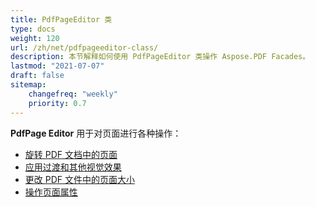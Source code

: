 ```yaml
---
title: PdfPageEditor 类
type: docs
weight: 120
url: /zh/net/pdfpageeditor-class/
description: 本节解释如何使用 PdfPageEditor 类操作 Aspose.PDF Facades。
lastmod: "2021-07-07"
draft: false
sitemap:
    changefreq: "weekly"
    priority: 0.7
---
```


**PdfPage Editor** 用于对页面进行各种操作：

- [旋转 PDF 文档中的页面](/pdf/zh/net/working-with-page-rotation/)
- [应用过渡和其他视觉效果](/pdf/zh/net/editing-a-pdf-s-individual-pages-using-pdfpageeditor-class/)
- [更改 PDF 文件中的页面大小](/pdf/zh/net/changing-page-sizes-in-a-pdf-file/)
- [操作页面属性](/pdf/zh/net/manipulate-page-properties/)